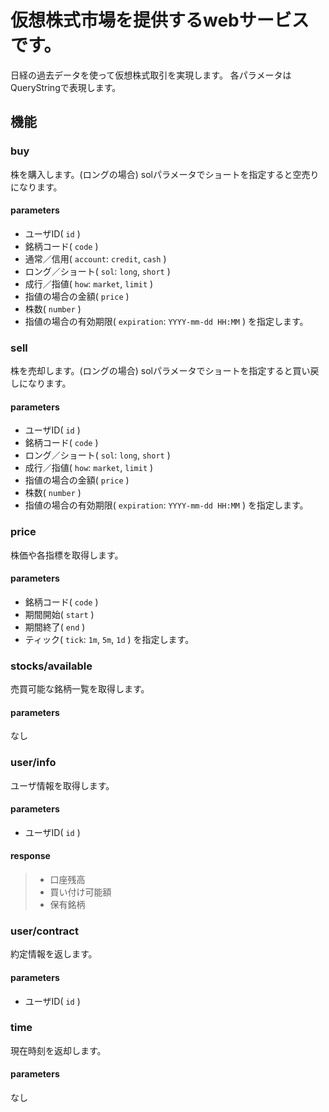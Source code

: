 # 仮想株式市場を提供するwebサービスです。

日経の過去データを使って仮想株式取引を実現します。
各パラメータはQueryStringで表現します。

## 機能

### buy

株を購入します。(ロングの場合)
solパラメータでショートを指定すると空売りになります。

#### parameters 

* ユーザID( `id` )
* 銘柄コード( `code` )
* 通常／信用( `account`: `credit`, `cash` )
* ロング／ショート( `sol`: `long`, `short` )
* 成行／指値( `how`: `market`, `limit` )
* 指値の場合の金額( `price` )
* 株数( `number` )
* 指値の場合の有効期限( `expiration`: `YYYY-mm-dd HH:MM` )
を指定します。

### sell

株を売却します。(ロングの場合)
solパラメータでショートを指定すると買い戻しになります。

#### parameters 

* ユーザID( `id` )
* 銘柄コード( `code` )
* ロング／ショート( `sol`: `long`, `short` )
* 成行／指値( `how`: `market`, `limit` )
* 指値の場合の金額( `price` )
* 株数( `number` )
* 指値の場合の有効期限( `expiration`: `YYYY-mm-dd HH:MM` )
を指定します。

### price

株価や各指標を取得します。

#### parameters 

* 銘柄コード( `code` )
* 期間開始( `start` )
* 期間終了( `end` )
* ティック( `tick`: `1m`, `5m`, `1d` )
を指定します。

### stocks/available

売買可能な銘柄一覧を取得します。

#### parameters 

なし

### user/info

ユーザ情報を取得します。

#### parameters 

* ユーザID( `id` )

#### response 

> * 口座残高
> * 買い付け可能額
> * 保有銘柄

### user/contract

約定情報を返します。

#### parameters 

* ユーザID( `id` )

### time

現在時刻を返却します。

#### parameters 

なし
